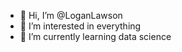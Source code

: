- 👋 Hi, I’m @LoganLawson
- 👀 I’m interested in everything
- 🌱 I’m currently learning data science

<!---
LoganLawson/LoganLawson is a ✨ special ✨ repository because its `README.md` (this file) appears on your GitHub profile.
You can click the Preview link to take a look at your changes.
--->
